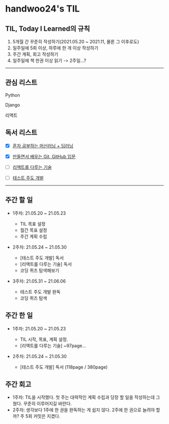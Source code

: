 # handwoo24's TIL

## TIL, Today I Learned의 규칙

1. 5개월 간 꾸준히 작성하기(2021.05.20 ~ 2021.11, 물론 그 이후로도)
2. 일주일에 5회 이상, 하루에 한 개 이상 작성하기
3. 주간 계획, 회고 작성하기
4. 일주일에 책 한권 이상 읽기 -> 2주일...?

---

## 관심 리스트

Python

Django

리액트

## 독서 리스트

- [x] [혼자 공부하는 머신러닝 + 딥러닝](http://www.kyobobook.co.kr/product/detailViewKor.laf?ejkGb=KOR&mallGb=KOR&barcode=9791162243664&orderClick=LEa&Kc=)

- [x] [만들면서 배우는 Git, GitHub 입문](http://www.kyobobook.co.kr/product/detailViewKor.laf?ejkGb=KOR&mallGb=KOR&barcode=9788968482021&orderClick=LAG&Kc=)

- [ ] [리액트를 다루는 기술](http://www.kyobobook.co.kr/product/detailViewKor.laf?ejkGb=KOR&mallGb=KOR&barcode=9791160508796&orderClick=LAG&Kc=)

- [ ] [테스트 주도 개발](http://www.kyobobook.co.kr/product/detailViewKor.laf?mallGb=KOR&ejkGb=KOR&barcode=9788966261024)

---

## 주간 할 일

- 1주차: 21.05.20 ~ 21.05.23

  - TIL 목표 설정
  - 월간 목표 설정
  - 주간 계획 수립

- 2주차: 21.05.24 ~ 21.05.30

  - [테스트 주도 개발] 독서
  - [리액트를 다루는 기술] 독서
  - 코딩 퀴즈 탐색해보기

- 3주차: 21.05.31 ~ 21.06.06

  - 테스트 주도 개발 완독
  - 코딩 퀴즈 탐색

## 주간 한 일

- 1주차: 21.05.20 ~ 21.05.23

  - TIL 시작, 목표, 계획 설정.
  - [리액트를 다루는 기술] ~97page...

- 2주차: 21.05.24 ~ 21.05.30

  - [테스트 주도 개발] 독서 (118page / 380page)

## 주간 회고

- 1주차: TIL을 시작했다. 첫 주는 대략적인 계획 수립과 당장 할 일을 작성하는데 그쳤다. 꾸준히 이루어지길 바란다.
- 2주차: 생각보다 1주에 한 권을 완독하는 게 쉽지 않다. 2주에 한 권으로 늘려야 할까? 주 5회 커밋은 지켰다.
